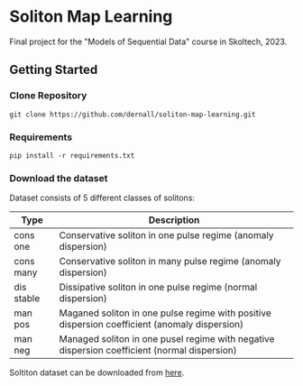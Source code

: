 # Soliton Map Learning

Final project for the "Models of Sequential Data" course in Skoltech, 2023.

## Getting Started

### Clone Repository
```
git clone https://github.com/dernall/soliton-map-learning.git
```

### Requirements
```
pip install -r requirements.txt
```

### Download the dataset

Dataset consists of 5 different classes of solitons:

| Type | Description |
| --- | --- |
| cons one | Conservative soliton in one pulse regime (anomaly dispersion)|
| cons many | Conservative soliton in many pulse regime (anomaly dispersion)|
| dis stable | Dissipative soliton in one pulse regime (normal dispersion)|
| man pos | Maganed soliton in one pulse regime with positive dispersion coefficient (anomaly dispersion)|
| man neg | Managed soliton in one pusel regime with negative dispersion coefficient (normal dispersion)|

Soltiton dataset can be downloaded from [here](https://drive.google.com/file/d/1GrlBHjRC3r5iQPawyF0XkwF96ypBRFo-/view?usp=sharing).

